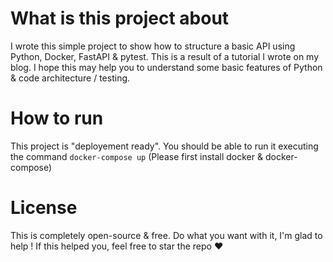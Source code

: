 # What is this project about

I wrote this simple project to show how to structure a basic API using Python, Docker, FastAPI & pytest. This is a result of a tutorial I wrote on my blog. I hope this may help you to understand some basic features of Python & code architecture / testing. 

# How to run

This project is "deployement ready". You should be able to run it executing the command `docker-compose up` (Please first install docker & docker-compose)

# License

This is completely open-source & free. Do what you want with it, I'm glad to help ! If this helped you, feel free to star the repo ❤️